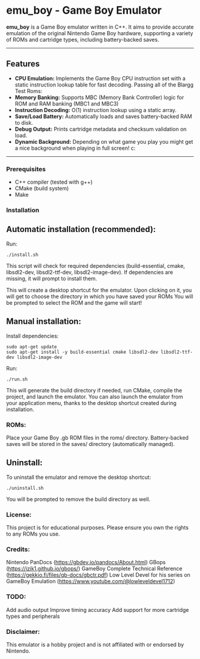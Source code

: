 # emu_boy - Game Boy Emulator

**emu_boy** is a Game Boy emulator written in C++. It aims to provide accurate emulation of the original Nintendo Game Boy hardware, supporting a variety of ROMs and cartridge types, including battery-backed saves.

---

## Features

- **CPU Emulation:** Implements the Game Boy CPU instruction set with a static instruction lookup table for fast decoding. Passing all of the Blargg Test Roms:
- **Memory Banking:** Supports MBC (Memory Bank Controller) logic for ROM and RAM banking (MBC1 and MBC3)
- **Instruction Decoding:** O(1) instruction lookup using a static array.
- **Save/Load Battery:** Automatically loads and saves battery-backed RAM to disk.
- **Debug Output:** Prints cartridge metadata and checksum validation on load.
- **Dynamic Background:** Depending on what game you play you might get a nice background when playing in full screen! c:

---

### Prerequisites

- C++ compiler (tested with g++)
- CMake (build system)
- Make

### Installation

## Automatic installation (recommended):

Run:

```./install.sh```

This script will check for required dependencies (build-essential, cmake, libsdl2-dev, libsdl2-ttf-dev, libsdl2-image-dev).
If dependencies are missing, it will prompt to install them.

This will create a desktop shortcut for the emulator.
Upon clicking on it, you will get to choose the directory in which you have saved your ROMs
You will be prompted to select the ROM and the game will start!

## Manual installation:

Install dependencies:

```
sudo apt-get update
sudo apt-get install -y build-essential cmake libsdl2-dev libsdl2-ttf-dev libsdl2-image-dev

```
Run:

```./run.sh```

This will generate the build directory if needed, run CMake, compile the project, and launch the emulator.
You can also launch the emulator from your application menu, thanks to the desktop shortcut created during installation.

### ROMs:

Place your Game Boy .gb ROM files in the roms/ directory.
Battery-backed saves will be stored in the saves/ directory (automatically managed).

## Uninstall:
To uninstall the emulator and remove the desktop shortcut:

```./uninstall.sh```

You will be prompted to remove the build directory as well.

### License:
This project is for educational purposes.
Please ensure you own the rights to any ROMs you use.

### Credits:
Nintendo 
PanDocs (https://gbdev.io/pandocs/About.html)
GBops (https://izik1.github.io/gbops/)
GameBoy Complete Technical Reference (https://gekkio.fi/files/gb-docs/gbctr.pdf)
Low Level Devel for his series on GameBoy Emulation (https://www.youtube.com/@lowleveldevel1712)

### TODO:
Add audio output
Improve timing accuracy
Add support for more cartridge types and peripherals

### Disclaimer:
This emulator is a hobby project and is not affiliated with or endorsed by Nintendo.
